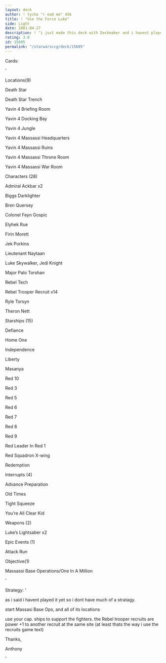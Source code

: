 ```yaml
---
layout: deck
author: ! tycho "r ead me" 456
title: ! "Use the Force Luke"
side: Light
date: 2001-04-27
description: ! "i just made this deck with Deckmaker and i havent played it yet so try some constructive reveiws please."
rating: 3.0
id: 15605
permalink: "/starwarsccg/deck/15605"
---
```

Cards: 

' 

Locations(9)

Death Star 

Death Star Trench 

Yavin 4 Briefing Room 

Yavin 4 Docking Bay 

Yavin 4 Jungle 

Yavin 4 Massassi Headquarters 

Yavin 4 Massassi Ruins 

Yavin 4 Massassi Throne Room 

Yavin 4 Massassi War Room 


Characters (28)

Admiral Ackbar  x2

Biggs Darklighter 

Bren Quersey 

Colonel Feyn Gospic 

Elyhek Rue 

Firin Morett 

Jek Porkins 

Lieutenant Naytaan 

Luke Skywalker, Jedi Knight 

Major Palo Torshan 

Rebel Tech 

Rebel Trooper Recruit  x14

Ryle Torsyn 

Theron Nett 


Starships (15)

Defiance 

Home One 

Independence 

Liberty 

Masanya 

Red 10 

Red 3 

Red 5 

Red 6 

Red 7 

Red 8 

Red 9 

Red Leader In Red 1 

Red Squadron X-wing 

Redemption 


Interrupts (4)

Advance Preparation 

Old Times 

Tight Squeeze 

You’re All Clear Kid 


Weapons (2)

Luke’s Lightsaber  x2


Epic Events (1)

Attack Run 


Objective(1)

Massassi Base Operations/One In A Million 

'

Strategy: '

as i said i havent played it yet so i dont have much of a stratagy.


start Massasi Base Ops, and all of its locations


use your cap. ships to support the fighters. the Rebel trooper recruits are power +1 to another recruit at the same site (at least thats the way i use the recruits game text)



Thanks,

Anthony

'
